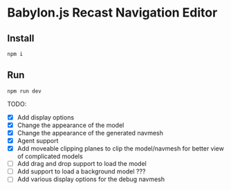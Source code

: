 # Babylon.js Recast Navigation Editor

## Install

`npm i`

## Run

`npm run dev`

TODO:
- [X] Add display options
- [X] Change the appearance of the model
- [X] Change the appearance of the generated navmesh
- [X] Agent support
- [X] Add moveable clipping planes to clip the model/navmesh for better view of complicated models
- [ ] Add drag and drop support to load the model
- [ ] Add support to load a background model ???
- [ ] Add various display options for the debug navmesh
